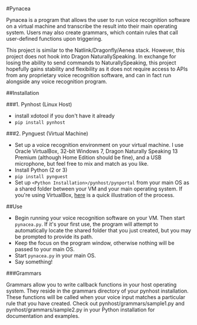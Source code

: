 #Pynacea

Pynacea is a program that allows the user to run voice recognition
software on a virtual machine and transcribe the result into their
main operating system. Users may also create grammars, which contain
rules that call user-defined functions upon triggering.

This project is similar to the Natlink/Dragonfly/Aenea stack. However, this
project does not hook into Dragon NaturallySpeaking. In exchange for losing the
ability to send commands to NaturallySpeaking, this project hopefully gains
stability and flexibility as it does not require access to APIs from any
proprietary voice recognition software, and can in fact run alongside any voice
recognition program.

##Installation

###1. Pynhost (Linux Host)

- install xdotool if you don't have it already
- `pip install pynhost`

###2. Pynguest (Virtual Machine)

- Set up a voice recognition environment on your virtual machine. 
I use Oracle VirtualBox, 32-bit Windows 7, Dragon Naturally Speaking 13 Premium
(although Home Edition should be fine), and a USB microphone, but feel free to
mix and match as you like.
- Install Python (2 or 3)
- `pip install pynguest`
- Set up `<Python Installation>/pynhost/pynportal` from your main OS as a
shared folder between your VM and your main operating system. If you're using
VirtualBox, [here](https://www.youtube.com/watch?v=eB211nF-Big) is a quick
illustration of the process.

##Use

- Begin running your voice recognition software on your VM. Then start `pynacea.py`.
If it's your first use, the program will attempt to automatically locate the
shared folder that you just created, but you may be prompted to provide its
path.
- Keep the focus on the program window, otherwise nothing will be passed to
your main OS.
- Start `pynacea.py` in your main OS.
- Say something!

###Grammars

Grammars allow you to write callback functions in your host operating system.
They reside in the grammars directory of your pynhost installation.
These functions will be called when your voice input matches a particular rule
that you have created. Check out pynhost/grammars/sample1.py and  
pynhost/grammars/sample2.py in your Python installation for documentation and
examples.